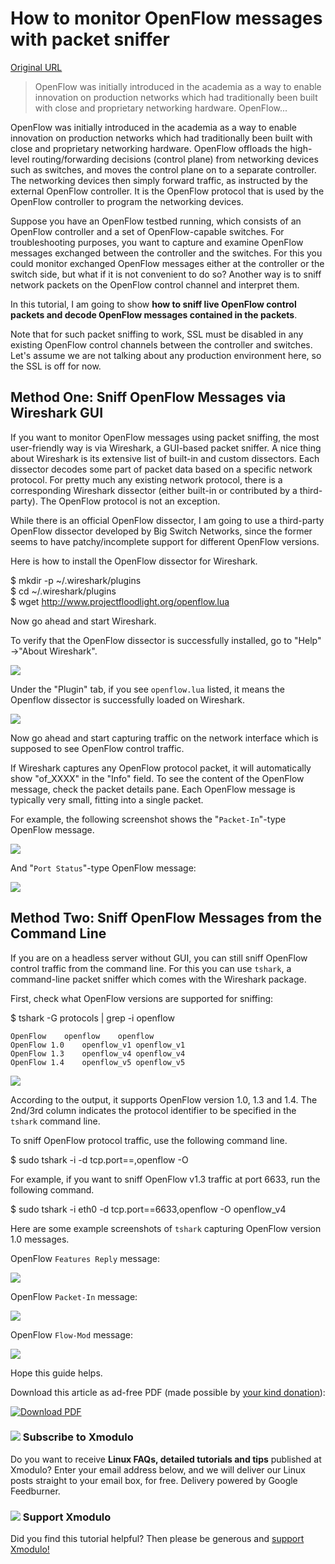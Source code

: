 # How to monitor OpenFlow messages with packet sniffer

[Original URL](http://xmodulo.com/monitor-openflow-messages.html)

> OpenFlow was initially introduced in the academia as a way to enable innovation on production networks which had traditionally been built with close and proprietary networking hardware. OpenFlow...

OpenFlow was initially introduced in the academia as a way to enable innovation on production networks which had traditionally been built with close and proprietary networking hardware. OpenFlow offloads the high-level routing/forwarding decisions (control plane) from networking devices such as switches, and moves the control plane on to a separate controller. The networking devices then simply forward traffic, as instructed by the external OpenFlow controller. It is the OpenFlow protocol that is used by the OpenFlow controller to program the networking devices.

Suppose you have an OpenFlow testbed running, which consists of an OpenFlow controller and a set of OpenFlow-capable switches. For troubleshooting purposes, you want to capture and examine OpenFlow messages exchanged between the controller and the switches. For this you could monitor exchanged OpenFlow messages either at the controller or the switch side, but what if it is not convenient to do so? Another way is to sniff network packets on the OpenFlow control channel and interpret them.

In this tutorial, I am going to show **how to sniff live OpenFlow control packets and decode OpenFlow messages contained in the packets**.

Note that for such packet sniffing to work, SSL must be disabled in any existing OpenFlow control channels between the controller and switches. Let's assume we are not talking about any production environment here, so the SSL is off for now.

## Method One: Sniff OpenFlow Messages via Wireshark GUI

If you want to monitor OpenFlow messages using packet sniffing, the most user-friendly way is via Wireshark, a GUI-based packet sniffer. A nice thing about Wireshark is its extensive list of built-in and custom dissectors. Each dissector decodes some part of packet data based on a specific network protocol. For pretty much any existing network protocol, there is a corresponding Wireshark dissector (either built-in or contributed by a third-party). The OpenFlow protocol is not an exception.

While there is an official OpenFlow dissector, I am going to use a third-party OpenFlow dissector developed by Big Switch Networks, since the former seems to have patchy/incomplete support for different OpenFlow versions.

Here is how to install the OpenFlow dissector for Wireshark.

$ mkdir -p ~/.wireshark/plugins<br>
$ cd ~/.wireshark/plugins<br>
$ wget <http://www.projectfloodlight.org/openflow.lua>

Now go ahead and start Wireshark.

To verify that the OpenFlow dissector is successfully installed, go to "Help" ->"About Wireshark".

[![](https://c2.staticflickr.com/2/1477/24766288155_9c1ca6ff03_c.jpg)](https://www.flickr.com/photos/xmodulo/24766288155/)

Under the "Plugin" tab, if you see `openflow.lua` listed, it means the Openflow dissector is successfully loaded on Wireshark.

[![](https://c2.staticflickr.com/2/1593/24139448203_3e184e5bcd_c.jpg)](https://www.flickr.com/photos/xmodulo/24139448203/)

Now go ahead and start capturing traffic on the network interface which is supposed to see OpenFlow control traffic.

If Wireshark captures any OpenFlow protocol packet, it will automatically show "of_XXXX" in the "Info" field. To see the content of the OpenFlow message, check the packet details pane. Each OpenFlow message is typically very small, fitting into a single packet.

For example, the following screenshot shows the "`Packet-In`"-type OpenFlow message.

[![](https://c2.staticflickr.com/2/1717/24398644789_79e83f0d9d_c.jpg)](https://www.flickr.com/photos/xmodulo/24398644789/)

And "`Port Status`"-type OpenFlow message:

[![](https://c2.staticflickr.com/2/1472/24766288125_c7eea948a9_c.jpg)](https://www.flickr.com/photos/xmodulo/24766288125/)

## Method Two: Sniff OpenFlow Messages from the Command Line

If you are on a headless server without GUI, you can still sniff OpenFlow control traffic from the command line. For this you can use `tshark`, a command-line packet sniffer which comes with the Wireshark package.

First, check what OpenFlow versions are supported for sniffing:

$ tshark -G protocols | grep -i openflow

```
OpenFlow    openflow    openflow
OpenFlow 1.0    openflow_v1 openflow_v1
OpenFlow 1.3    openflow_v4 openflow_v4
OpenFlow 1.4    openflow_v5 openflow_v5
```

[![](https://c2.staticflickr.com/2/1640/24139448153_cfc857e336_c.jpg)](https://www.flickr.com/photos/xmodulo/24139448153/)

According to the output, it supports OpenFlow version 1.0, 1.3 and 1.4\. The 2nd/3rd column indicates the protocol identifier to be specified in the `tshark` command line.

To sniff OpenFlow protocol traffic, use the following command line.

$ sudo tshark -i <interface> -d tcp.port==<port-number>,openflow -O <protocol-identifier>

For example, if you want to sniff OpenFlow v1.3 traffic at port 6633, run the following command.

$ sudo tshark -i eth0 -d tcp.port==6633,openflow -O openflow_v4

Here are some example screenshots of `tshark` capturing OpenFlow version 1.0 messages.

OpenFlow `Features Reply` message:

[![](https://c2.staticflickr.com/2/1637/24398644739_f417e9b549_c.jpg)](https://www.flickr.com/photos/xmodulo/24398644739/)

OpenFlow `Packet-In` message:

[![](https://c2.staticflickr.com/2/1567/24138132674_bd9d4a1590_c.jpg)](https://www.flickr.com/photos/xmodulo/24138132674/)

OpenFlow `Flow-Mod` message:

[![](https://c2.staticflickr.com/2/1707/24648484642_dbf398515a_c.jpg)](https://www.flickr.com/photos/xmodulo/24648484642/)

Hope this guide helps.

<span>Download this article as ad-free PDF (made possible by <a href="https://www.paypal.com/cgi-bin/webscr?cmd=_s-xclick&amp;hosted_button_id=PBHS9R4MB9RX4">your kind donation</a>): </span>

 [![Download PDF](http://d2j4ekq3nza4ef.cloudfront.net/wp-content/plugins/wp-post-to-pdf-enhanced/asset/images/pdf.png)](http://xmodulo.com/monitor-openflow-messages.html?format=pdf "Download PDF")

### ![](http://xmodulo.com/images/rss_small.png) Subscribe to Xmodulo

Do you want to receive **Linux FAQs, detailed tutorials and tips** published at Xmodulo? Enter your email address below, and we will deliver our Linux posts straight to your email box, for free. Delivery powered by Google Feedburner.

### ![](http://xmodulo.com/images/heart_small.jpg) Support Xmodulo

Did you find this tutorial helpful? Then please be generous and [support Xmodulo!](http://xmodulo.com/about)
